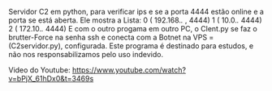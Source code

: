 Servidor C2 em python, para verificar ips e se a porta 4444 estão online e a porta se está aberta.
Ele mostra a Lista: 0 ( 192.168.*.* , 4444)
                    1 ( 10.0.*.* 4444)
                    2 ( 172.10.*.* 4444)
E com o outro progama em outro PC, o Clent.py
se faz o brutter-Force na senha ssh e conecta com a Botnet na VPS = (C2servidor.py), configurada.
Este programa é destinado para estudos, e não nos responsabilizamos pelo uso indevido.

Video do Youtube: https://www.youtube.com/watch?v=bPjX_61hDx0&t=3469s

                    
